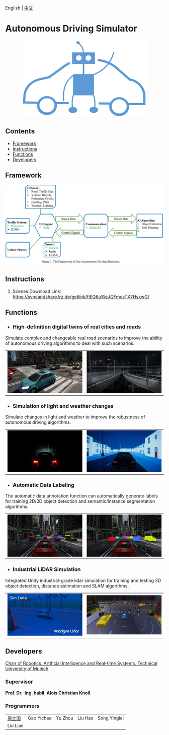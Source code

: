 English | [中文](https://github.com/tum-autonomousdriving/.github/blob/main/profile/README_zh.md)
# Autonomous Driving Simulator

<p align="center"> <img alt="Logo" src="images/logo_f.png", width = "400"></p>

## Contents

- [Framework](#framework)
- [Instructions](#instructions)
- [Functions](#functions)
- [Developers](#developers)

## Framework
![image](images/framework.png)

## Instructions

1. Scenes Download Link: https://syncandshare.lrz.de/getlink/fiEQ6uWeJQFmosTX7HsxwG/


## Functions
* ### High-definition digital twins of real cities and roads
Simulate complex and changeable real road scenarios to improve the ability of autonomous driving algorithms to deal with such scenarios.
<table>
  <tr>
    <td vlign="center">
      <img src="images/urban.png" alt="Pin popup window">
    </td>
    <td vlign="center">
      <img src="images/urban2.png" alt="Popup window">
    </td>
  </tr>
</table>

* ### Simulation of light and weather changes
Simulate changes in light and weather to improve the robustness of autonomous driving algorithms.
<table>
  <tr>
    <td vlign="center">
      <img src="images/light.png" alt="Pin popup window", width ="600">
    </td>
    <td vlign="center">
      <img src="images/weather.png" alt="Popup window", width ="600">
    </td>
  </tr>
</table>

* ### Automatic Data Labeling
The automatic data annotation function can automatically generate labels for training 2D/3D object detection and semantic/instance segmentation algorithms.
<table>
  <tr>
    <td vlign="center">
      <img src="images/lable.png" alt="Pin popup window">
    </td>
    <td vlign="center">
      <img src="images/segmentation.png" alt="Popup window">
    </td>
  </tr>
</table>

* ### Industrial LiDAR Simulation
Integrated Unity industrial-grade lidar simulation for training and testing 3D object detection, distance estimation and SLAM algorithms.
<table>
  <tr>
    <td vlign="center">
      <img src="images/sim1.png" alt="Pin popup window", width ="600">
    </td>
    <td vlign="center">
      <img src="images/Sim2.jpg" alt="Popup window", width ="600">
    </td>
  </tr>
</table>


## Developers

<a href="https://www.ce.cit.tum.de/air/home/">Chair of Robotics, Artificial Intelligence and Real-time Systems, Technical University of Munich</a>

### Supervisor

**[Prof. Dr.-Ing. habil. Alois Christian Knoll](https://www.ce.cit.tum.de/air/people/prof-dr-ing-habil-alois-knoll/)**

### Programmers

<table>
    <tr>
        <td><a href="https://www.ce.cit.tum.de/air/people/liguo-zhou/">周立国</a></td>
        <td>Gao Yichao</td>
        <td>Yu Zhou</td>
        <td>Liu Hao</td>
        <td>Song Yinglei</td>
    </tr>
    <tr>
        <td>Liu Lian</td>
        <td></td>
        <td></td>
        <td></td>
        <td></td>
    </tr>
    <!--
    <tr>
        <td></td>
        <td></td>
        <td></td>
        <td></td>
        <td></td>
    </tr>
    -->
</table>

<!--
### Former Members
* Dipl. Cao Wei, *M.Sc.*; Zhang Jingyu; Zhang Hanzhen, *M.Sc.*; Meng Jun; Cui Chuanlu; Li Haichuan
* Zhang Chao, *M.Sc.*; Lin Tianhao, *M.Sc.*; Wang Ruining, *M.Sc.*; Huo Yifan; Ren Peng; Zhang Yujie
-->
